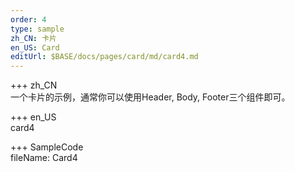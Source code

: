 ```yaml
---   
order: 4  
type: sample  
zh_CN: 卡片 
en_US: Card
editUrl: $BASE/docs/pages/card/md/card4.md
---      
```


+++ zh_CN   
一个卡片的示例，通常你可以使用Header, Body, Footer三个组件即可。


+++ en_US   
card4

+++ SampleCode  
fileName: Card4
